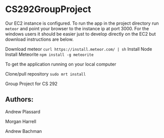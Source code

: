 CS292GroupProject
=================

Our EC2 instance is configured. To run the app in the project directory run `meteor` and point your browser to the instance ip at port 3000. For the windows users it should be easier just to develop directly on the EC2 but download instructions are below. 

Download meteor 
`curl https://install.meteor.com/ | sh`
Install Node
Install Meteorite
`npm install -g meteorite`

To get the application running on your local computer 

Clone/pull repository
`sudo mrt install`

Group Project for CS 292

Authors:
--------
Andrew Plassard

Morgan Harrell

Andrew Bachman
